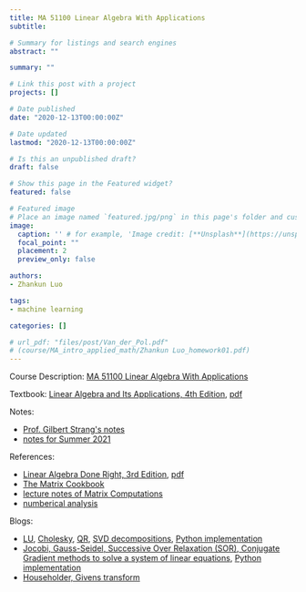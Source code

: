 ```yaml
---
title: MA 51100 Linear Algebra With Applications
subtitle: 

# Summary for listings and search engines
abstract: ""

summary: ""

# Link this post with a project
projects: []

# Date published
date: "2020-12-13T00:00:00Z"

# Date updated
lastmod: "2020-12-13T00:00:00Z"

# Is this an unpublished draft?
draft: false

# Show this page in the Featured widget?
featured: false

# Featured image
# Place an image named `featured.jpg/png` in this page's folder and customize its options here.
image:
  caption: '' # for example, 'Image credit: [**Unsplash**](https://unsplash.com/photos/CpkOjOcXdUY)'
  focal_point: ""
  placement: 2
  preview_only: false

authors:
- Zhankun Luo

tags:
- machine learning

categories: []

# url_pdf: "files/post/Van_der_Pol.pdf"
# (course/MA_intro_applied_math/Zhankun Luo_homework01.pdf)
---
```

<!--more-->
Course Description: [MA 51100 Linear Algebra With Applications](https://www.math.purdue.edu/academic/courses/coursepage?subject=MA&course=51100)


Textbook: 
[Linear Algebra and Its Applications, 4th Edition](https://www.amazon.com/Linear-Algebra-Its-Applications-4th/dp/0030105676), [pdf](https://ia802906.us.archive.org/18/items/StrangG.LinearAlgebraAndItsApplications45881001/%5BStrang_G.%5D_Linear_algebra_and_its_applications%284%29%5B5881001%5D.pdf)

Notes: 
* [Prof. Gilbert Strang's notes](https://math.mit.edu/~gs/LectureNotes/)
* [notes for Summer 2021](https://www.alanshawn.com/media/2021/ma511-note.pdf)

References: 
* [Linear Algebra Done Right, 3rd Edition](https://linear.axler.net/), [pdf](http://ce.sharif.edu/courses/97-98/1/ce425-1/resources/root/Books/Linear%20Algebra%20Done%20Right.pdf)
* [The Matrix Cookbook](https://www.math.uwaterloo.ca/~hwolkowi/matrixcookbook.pdf)
* [lecture notes of Matrix Computations](https://math.ecnu.edu.cn/~jypan/Teaching/MatrixComp/mc.pdf)
* [numberical analysis](https://math.ecnu.edu.cn/~jypan/Teaching/NA/)

Blogs:
* [LU](https://math.ecnu.edu.cn/~jypan/Teaching/NA/slides_02A_LU.pdf), [Cholesky](https://math.ecnu.edu.cn/~jypan/Teaching/NA/slides_02B_MD.pdf), [QR](https://math.ecnu.edu.cn/~jypan/Teaching/NA/slides_03B_QR.pdf), [SVD decompositions](https://math.ecnu.edu.cn/~jypan/Teaching/NA/slides_03C_SVD.pdf), [Python implementation](https://zhuanlan.zhihu.com/p/462433659)
* [Jocobi, Gauss-Seidel, Successive Over Relaxation (SOR), Conjugate Gradient methods to solve a system of linear equations](https://math.ecnu.edu.cn/~jypan/Teaching/MNA/slides_ch06_iter.pdf), [Python implementation](https://zhuanlan.zhihu.com/p/462428215)
* [Householder, Givens transform](https://math.ecnu.edu.cn/~jypan/Teaching/NA/slides_03A_Transformation.pdf)

